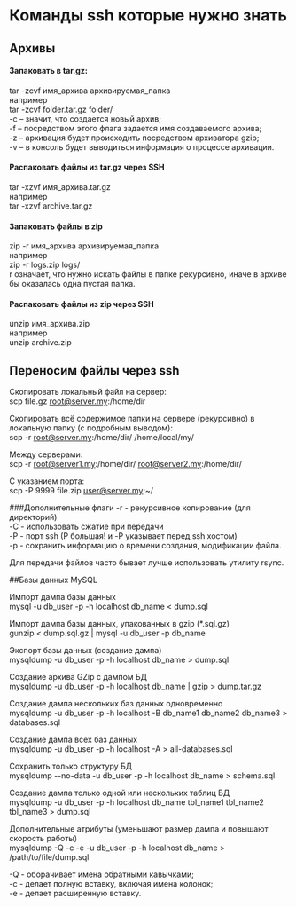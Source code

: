 # Команды ssh которые нужно знать

## Архивы

#### Запаковать в tar.gz:  
tar -zcvf имя_архива архивируемая_папка   
например  
tar -zcvf folder.tar.gz folder/  
-c – значит, что создается новый архив;  
-f – посредством этого флага задается имя создаваемого архива;  
-z – архивация будет происходить посредством архиватора gzip;  
-v – в консоль будет выводиться информация о процессе архивации.  

#### Распаковать файлы из tar.gz через SSH
tar -xzvf имя_архива.tar.gz  
например  
tar -xzvf archive.tar.gz

#### Запаковать файлы в zip
zip -r имя_архива архивируемая_папка  
например  
zip -r logs.zip logs/  
r означает, что нужно искать файлы в папке рекурсивно, иначе в архиве бы оказалась одна пустая папка.

#### Распаковать файлы из zip через SSH
unzip имя_архива.zip  
например  
unzip archive.zip  


## Переносим файлы через ssh

Скопировать локальный файл на сервер:  
scp file.gz root@server.my:/home/dir
  
Скопировать всё содержимое папки на сервере (рекурсивно) в локальную папку (с подробным выводом):  
scp -r root@server.my:/home/dir/ /home/local/my/

Между серверами:  
scp -r root@server1.my:/home/dir/ root@server2.my:/home/dir/

С указанием порта:  
scp -P 9999 file.zip user@server.my:~/

###Дополнительные флаги
-r - рекурсивное копирование (для директорий)  
-C - использовать сжатие при передачи  
-P - порт ssh (P большая! и -P указывает перед ssh хостом)  
-p - сохранить информацию о времени создания, модификации файла.  

Для передачи файлов часто бывает лучше использовать утилиту rsync.  


##Базы данных MySQL

Импорт дампа базы данных  
mysql -u db_user -p -h localhost db_name < dump.sql

Импорт дампа базы данных, упакованных в gzip (*.sql.gz)  
gunzip < dump.sql.gz | mysql -u db_user -p db_name

Экспорт базы данных (создание дампа)  
mysqldump -u db_user -p -h localhost db_name > dump.sql

Создание архива GZip с дампом БД  
mysqldump -u db_user -p -h localhost db_name | gzip > dump.tar.gz

Создание дампа нескольких баз данных одновременно  
mysqldump -u db_user -p -h localhost -B db_name1 db_name2 db_name3 > databases.sql

Создание дампа всех баз данных  
mysqldump -u db_user -p -h localhost -A > all-databases.sql

Сохранить только структуру БД  
mysqldump --no-data -u db_user -p -h localhost db_name > schema.sql

Создание дампа только одной или нескольких таблиц БД  
mysqldump -u db_user -p -h localhost db_name tbl_name1 tbl_name2 tbl_name3 > dump.sql

Дополнительные атрибуты (уменьшают размер дампа и повышают скорость работы)  
mysqldump -Q -c -e -u db_user -p -h localhost db_name > /path/to/file/dump.sql

-Q - оборачивает имена обратными кавычками;  
-c - делает полную вставку, включая имена колонок;  
-e - делает расширенную вставку.  
